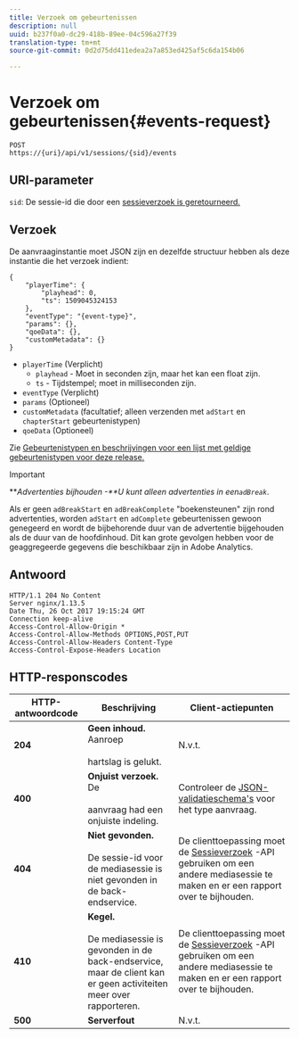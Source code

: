 ```yaml
---
title: Verzoek om gebeurtenissen
description: null
uuid: b237f0a0-dc29-418b-89ee-04c596a27f39
translation-type: tm+mt
source-git-commit: 0d2d75dd411edea2a7a853ed425af5c6da154b06

---
```



# Verzoek om gebeurtenissen{#events-request}

```
POST 
https://{uri}/api/v1/sessions/{sid}/events 
```

## URI-parameter

`sid`: De sessie-id die door een [sessieverzoek is geretourneerd.](/help/media-collection-api/mc-api-ref/mc-api-sessions-req.md)

## Verzoek

De aanvraaginstantie moet JSON zijn en dezelfde structuur hebben als deze instantie die het verzoek indient:

```
{ 
    "playerTime": { 
        "playhead": 0, 
        "ts": 1509045324153 
    }, 
    "eventType": "{event-type}", 
    "params": {}, 
    "qoeData": {}, 
    "customMetadata": {} 
}
```

* `playerTime` (Verplicht)
   * `playhead` - Moet in seconden zijn, maar het kan een float zijn.
   * `ts` - Tijdstempel; moet in milliseconden zijn.
* `eventType` (Verplicht)
* `params` (Optioneel)
* `customMetadata` (facultatief; alleen verzenden met `adStart` en `chapterStart` gebeurtenistypen)
* `qoeData` (Optioneel)

Zie [Gebeurtenistypen en beschrijvingen voor een lijst met geldige gebeurtenistypen voor deze release.](/help/media-collection-api/mc-api-ref/mc-api-event-types.md)

>[!IMPORTANT]
>
>***Advertenties bijhouden -**U kunt alleen advertenties in een`adBreak`*.
>
>Als er geen `adBreakStart` en `adBreakComplete` &quot;boekensteunen&quot; zijn rond advertenties, worden `adStart` en `adComplete` gebeurtenissen gewoon genegeerd en wordt de bijbehorende duur van de advertentie bijgehouden als de duur van de hoofdinhoud. Dit kan grote gevolgen hebben voor de geaggregeerde gegevens die beschikbaar zijn in Adobe Analytics.

## Antwoord

```
HTTP/1.1 204 No Content 
Server nginx/1.13.5 
Date Thu, 26 Oct 2017 19:15:24 GMT 
Connection keep-alive 
Access-Control-Allow-Origin * 
Access-Control-Allow-Methods OPTIONS,POST,PUT 
Access-Control-Allow-Headers Content-Type 
Access-Control-Expose-Headers Location
```

## HTTP-responscodes

| HTTP-antwoordcode | Beschrijving | Client-actiepunten |
|---|---|---|
| **204** | **Geen inhoud.** Aanroep <br/><br/>hartslag is gelukt. | N.v.t. |
| **400** | **Onjuist verzoek.** De <br/><br/>aanvraag had een onjuiste indeling. | Controleer de [JSON-validatieschema&#39;s](/help/media-collection-api/mc-api-ref/mc-api-json-validation.md) voor het type aanvraag. |
| **404** | **Niet gevonden.** <br/><br/>De sessie-id voor de mediasessie is niet gevonden in de back-endservice. | De clienttoepassing moet de [Sessieverzoek](/help/media-collection-api/mc-api-ref/mc-api-sessions-req.md) -API gebruiken om een andere mediasessie te maken en er een rapport over te bijhouden. |
| **410** | **Kegel.** <br/><br/>De mediasessie is gevonden in de back-endservice, maar de client kan er geen activiteiten meer over rapporteren. | De clienttoepassing moet de [Sessieverzoek](/help/media-collection-api/mc-api-ref/mc-api-sessions-req.md) -API gebruiken om een andere mediasessie te maken en er een rapport over te bijhouden. |
| **500** | **Serverfout** | N.v.t. |

